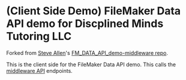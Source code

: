 # (Client Side Demo) FileMaker Data API demo for Discplined Minds Tutoring LLC
Forked from [Steve Allen](https://github.com/steveAllen0112)'s [FM_DATA_API_demo-middleware repo](https://github.com/steveAllen0112/FM_Data_API_demo-client).

This is the client side for the FileMaker Data API demo. This calls the [middleware API](https://github.com/steveAllen0112/FM_Data_API_demo-middleware) endpoints.
